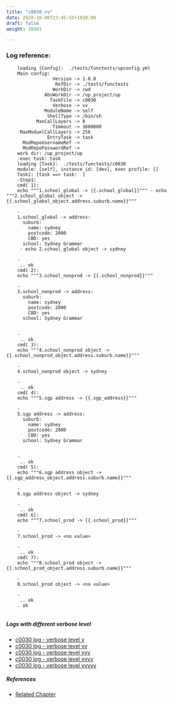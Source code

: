 ```yaml
---
title: "c0030_vv"
date: 2020-10-06T23:45:55+1010:00
draft: false
weight: 10301

---
```


### Log reference: <no value>

```
    loading [Config]:  ./tests/functests/upconfig.yml
    Main config:
                 Version -> 1.0.0
                  RefDir -> ./tests/functests
                 WorkDir -> cwd
              AbsWorkDir -> /up_project/up
                TaskFile -> c0030
                 Verbose -> vv
              ModuleName -> self
               ShellType -> /bin/sh
           MaxCallLayers -> 8
                 Timeout -> 3600000
     MaxModuelCallLayers -> 256
               EntryTask -> task
      ModRepoUsernameRef -> 
      ModRepoPasswordRef -> 
    work dir: /up_project/up
    -exec task: task
    loading [Task]:  ./tests/functests/c0030
    module: [self], instance id: [dev], exec profile: []
    Task1: [task ==> task:  ]
    -Step1:
    cmd( 1):
    echo """1.school_global -> {{.school_global}}""" - echo """2.school_global object -> {{.school_global_object.address.suburb.name}}"""
    
    -
    1.school_global -> address:
      suburb:
        name: sydney
        postcode: 2000
        CBD: yes
      school: Sydney Grammar
     - echo 2.school_global object -> sydney
    
    -
     .. ok
    cmd( 2):
    echo """3.school_nonprod -> {{.school_nonprod}}"""
    
    -
    3.school_nonprod -> address:
      suburb:
        name: sydney
        postcode: 2000
        CBD: yes
      school: Sydney Grammar
    
    
    -
     .. ok
    cmd( 3):
    echo """4.school_nonprod object -> {{.school_nonprod_object.address.suburb.name}}"""
    
    -
    4.school_nonprod object -> sydney
    
    -
     .. ok
    cmd( 4):
    echo """5.sgp address -> {{.sgp_address}}"""
    
    -
    5.sgp address -> address:
      suburb:
        name: sydney
        postcode: 2000
        CBD: yes
      school: Sydney Grammar
    
    
    -
     .. ok
    cmd( 5):
    echo """6.sgp address object -> {{.sgp_address_object.address.suburb.name}}"""
    
    -
    6.sgp address object -> sydney
    
    -
     .. ok
    cmd( 6):
    echo """7.school_prod -> {{.school_prod}}"""
    
    -
    7.school_prod -> <no value>
    
    -
     .. ok
    cmd( 7):
    echo """8.school_prod object -> {{.school_prod_object.address.suburb.name}}"""
    
    -
    8.school_prod object -> <no value>
    
    -
     .. ok
    . ok
    
```

##### Logs with different verbose level
* [c0030 log - verbose level v](../../logs/c0030_v)
* [c0030 log - verbose level vv](../../logs/c0030_vv)
* [c0030 log - verbose level vvv](../../logs/c0030_vvv)
* [c0030 log - verbose level vvvv](../../logs/c0030_vvvv)
* [c0030 log - verbose level vvvvv](../../logs/c0030_vvvvv)

##### References
* [Related Chapter](../../dvars/c0030)
